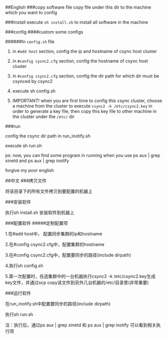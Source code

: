 ##English
###copy software file
copy file under this dir to the machine which you want to config

###install
execute `sh install.sh` to install all software in the machine

###config
####custom some configs

######In `config.sh` file

1. in `#add host` section, config the ip and hostname of csync host cluster

2. in `#config cysnc2.cfg` section, config the hostname of csync host cluster

3. in `#config csync2.cfg` section, config the dir path for which dir must be csynced by csync2

4. execute sh config.sh

5. IMPORTANT! when you are first time to config this csync cluster, choose a machine from the cluster to execute `csync2 -k /etc/csync2.key` in order to generate a key file, then copy this key file to other machine in the cluster under the `/etc/` dir

###run

config the csync dir path in run_inotify.sh

execute sh run.sh

ps: now, you can find some program in running when you use ps aux | grep xinetd and ps aux | grep inotify

forgive my poor english




##中文
###拷贝文件

将该目录下的所有文件拷贝到要配置的机器上

###安装软件

执行sh install.sh 安装软件到机器上

###配置软件
#####定制配置项

1.在#add host中， 配置同步集群的ip和hostname

2.在#config csync2.cfg中，配置集群的hostname

3.在#config csync2.cfg中，配置要同步的路径(include dirpath)

4.执行sh config.sh

5.第一次配置时，任选集群中的一台机器执行csync2 -k /etc/csync2.key生成key文件，并通过scp copy该文件到另外几台机器的/etc/目录里(非常重要)

###运行软件

在run_inotify.sh中配置要同步的路径(include dirpath)

执行sh run.sh

注：执行后，通过ps aux | grep xinetd 和 ps aux | grep inotify 可以看到相关执行项
